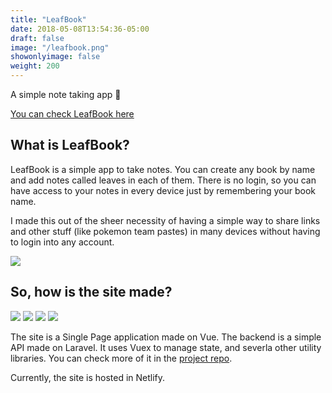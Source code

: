 ```yaml
---
title: "LeafBook"
date: 2018-05-08T13:54:36-05:00
draft: false
image: "/leafbook.png"
showonlyimage: false
weight: 200
---
```


A simple note taking app 🍃
<!--more-->

[You can check LeafBook here](https://leafbook.netlify.com/#/)

## What is LeafBook?

LeafBook is a simple app to take notes. You can create any book by name and add notes called leaves in each of them. There is no login, so you can have access to your notes in every device just by remembering your book name.

I made this out of the sheer necessity of having a simple way to share links and other stuff (like pokemon team pastes) in many devices without having to login into any account. 

![](/leafbook01.png)

## So, how is the site made?

<div class="stack-icons">
	<img src="/icons/laravel.svg">
	<img src="/icons/vue.svg">
	<img src="/icons/bootstrap.svg">
	<img src="/icons/netlify.svg">
</div>

The site is a Single Page application made on Vue. The backend is a simple API made on Laravel. It uses Vuex to manage state, and severla other utility libraries. You can check more of it in the [project repo](https://github.com/bul-ikana/leafbook). 

Currently, the site is hosted in Netlify.
